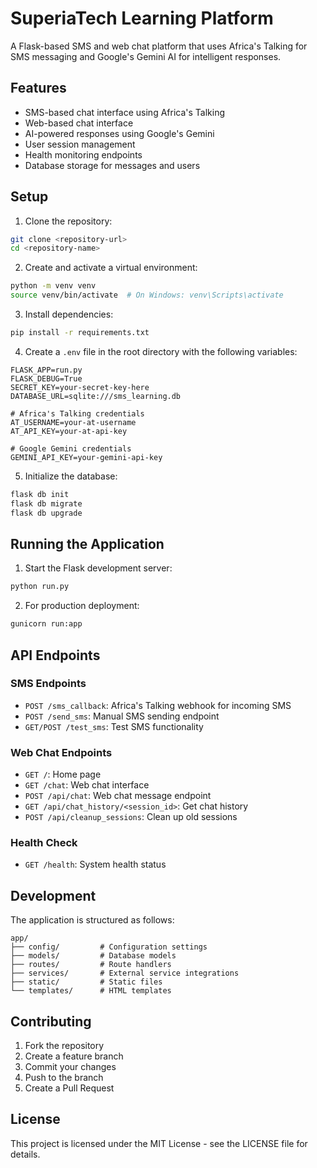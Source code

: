 # SuperiaTech Learning Platform

A Flask-based SMS and web chat platform that uses Africa's Talking for SMS messaging and Google's Gemini AI for intelligent responses.

## Features

- SMS-based chat interface using Africa's Talking
- Web-based chat interface
- AI-powered responses using Google's Gemini
- User session management
- Health monitoring endpoints
- Database storage for messages and users

## Setup

1. Clone the repository:
```bash
git clone <repository-url>
cd <repository-name>
```

2. Create and activate a virtual environment:
```bash
python -m venv venv
source venv/bin/activate  # On Windows: venv\Scripts\activate
```

3. Install dependencies:
```bash
pip install -r requirements.txt
```

4. Create a `.env` file in the root directory with the following variables:
```
FLASK_APP=run.py
FLASK_DEBUG=True
SECRET_KEY=your-secret-key-here
DATABASE_URL=sqlite:///sms_learning.db

# Africa's Talking credentials
AT_USERNAME=your-at-username
AT_API_KEY=your-at-api-key

# Google Gemini credentials
GEMINI_API_KEY=your-gemini-api-key
```

5. Initialize the database:
```bash
flask db init
flask db migrate
flask db upgrade
```

## Running the Application

1. Start the Flask development server:
```bash
python run.py
```

2. For production deployment:
```bash
gunicorn run:app
```

## API Endpoints

### SMS Endpoints
- `POST /sms_callback`: Africa's Talking webhook for incoming SMS
- `POST /send_sms`: Manual SMS sending endpoint
- `GET/POST /test_sms`: Test SMS functionality

### Web Chat Endpoints
- `GET /`: Home page
- `GET /chat`: Web chat interface
- `POST /api/chat`: Web chat message endpoint
- `GET /api/chat_history/<session_id>`: Get chat history
- `POST /api/cleanup_sessions`: Clean up old sessions

### Health Check
- `GET /health`: System health status

## Development

The application is structured as follows:
```
app/
├── config/         # Configuration settings
├── models/         # Database models
├── routes/         # Route handlers
├── services/       # External service integrations
├── static/         # Static files
└── templates/      # HTML templates
```

## Contributing

1. Fork the repository
2. Create a feature branch
3. Commit your changes
4. Push to the branch
5. Create a Pull Request

## License

This project is licensed under the MIT License - see the LICENSE file for details. 